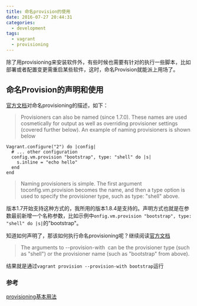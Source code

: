 ```yaml
---
title: 命名provision的使用
date: 2016-07-27 20:44:31
categories: 
  - development
tags: 
  - vagrant
  - provisioning
---
```


除了用provisioning来安装软件外，有些时候也需要有针对的执行一些脚本，比如部署或者配置变更需重启某些软件，这时，命名Provision就能派上用场了。

## 命名Provision的声明和使用
[官方文档](https://www.vagrantup.com/docs/provisioning/basic_usage.html)对命名provisioning的描述，如下：
> Provisioners can also be named (since 1.7.0). These names are used cosmetically for output as well as overriding provisioner settings (covered further below). An example of naming provisioners is shown below
```
Vagrant.configure("2") do |config|
  # ... other configuration
  config.vm.provision "bootstrap", type: "shell" do |s|
    s.inline = "echo hello"
  end
end
```
> Naming provisioners is simple. The first argument toconfig.vm.provision becomes the name, and then a type option is used to specify the provisioner type, such as type: "shell" above.

版本1.7开始支持这种方式的，我所用的版本1.8.4是支持的。声明方式也就是在参数最前新增一个名称参数，比如示例中`onfig.vm.provision "bootstrap", type: "shell" do |s|`的"bootstrap"。

知道如何声明了，那该如何执行命名provisioning呢？继续阅读[官方文档](https://www.vagrantup.com/docs/provisioning/basic_usage.html)
>The arguments to --provision-with  can be the provisioner type (such as "shell") or the provisioner name (such as "bootstrap" from above).

结果就是通过`vagrant provision --provision-with bootstrap`运行

### 参考
[provisioning基本用法](https://www.vagrantup.com/docs/provisioning/basic_usage.html)